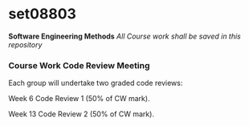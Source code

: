 # set08803

**Software Engineering Methods**
*All Course work shall be saved in this repository*

### Course Work Code Review Meeting
Each group will undertake two graded code reviews:

Week 6 Code Review 1 (50% of CW mark).

Week 13 Code Review 2 (50% of CW mark).


